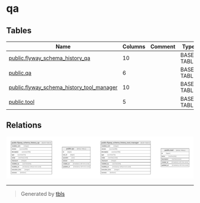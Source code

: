 # qa

## Tables

| Name | Columns | Comment | Type |
| ---- | ------- | ------- | ---- |
| [public.flyway_schema_history_qa](public.flyway_schema_history_qa.md) | 10 |  | BASE TABLE |
| [public.qa](public.qa.md) | 6 |  | BASE TABLE |
| [public.flyway_schema_history_tool_manager](public.flyway_schema_history_tool_manager.md) | 10 |  | BASE TABLE |
| [public.tool](public.tool.md) | 5 |  | BASE TABLE |

## Relations

![er](schema.svg)

---

> Generated by [tbls](https://github.com/k1LoW/tbls)
